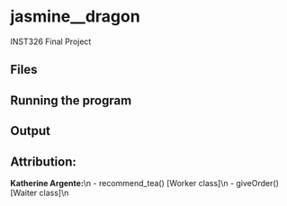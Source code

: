 # jasmine__dragon
INST326 Final Project

## Files

## Running the program

## Output


## Attribution:
**Katherine Argente:**\n
    - recommend_tea() [Worker class]\n
    - giveOrder() [Waiter class]\n
